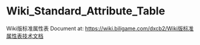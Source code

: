 # Wiki_Standard_Attribute_Table
Wiki版标准属性表
Document at: https://wiki.biligame.com/dxcb2/Wiki版标准属性表技术文档
